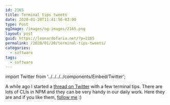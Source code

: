 ```yaml
---
id: 2165
title: Terminal tips tweets
date: 2020-01-20T11:41:56-03:00
type: Post
ogImage: /images/og-images/2165.png
layout: post
guid: https://leonardofaria.net/?p=2165
permalink: /2020/01/20/terminal-tips-tweets/
categories:
  - software
tags:
  - software
---
```


import Twitter from '../../../../components/Embed/Twitter';

A while ago I started a [thread on Twitter](https://twitter.com/leozera/status/1090639374109138946) with a few terminal tips. There are lots of CLIs in NPM and they can be very handy in our daily work. Here they are and if you like them, [follow me](https://twitter.com/leozera) :)

<Twitter id="1090639457118609408" />

<Twitter id="1090639526840549382" />

<Twitter id="1090639627822628865" />

<Twitter id="1090639691135610881" />

<Twitter id="1090639798354665472" />

<Twitter id="1090639885931753475" />

<Twitter id="1090640016970117120" />

<Twitter id="1093949292040019968" />

<Twitter id="1180601156889804801" />

<Twitter id="1215393238720188416" />
